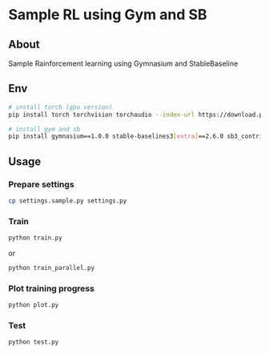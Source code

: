# Sample RL using Gym and SB

## About

Sample Rainforcement learning using Gymnasium and StableBaseline

## Env

```bash
# install torch (gpu version)
pip install torch torchvision torchaudio --index-url https://download.pytorch.org/whl/cu124

# install gym and sb
pip install gymnasium==1.0.0 stable-baselines3[extra]==2.6.0 sb3_contrib==2.6.0
```

## Usage

### Prepare settings

```bash
cp settings.sample.py settings.py
```

### Train

```bash
python train.py
```

or

```bash
python train_parallel.py
```

### Plot training progress

```bash
python plot.py
```

### Test

```bash
python test.py
```
